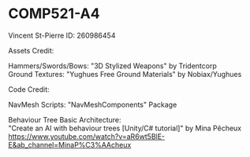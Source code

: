 # COMP521-A4

Vincent St-Pierre ID: 260986454<br>

Assets Credit:<br>

Hammers/Swords/Bows: "3D Stylized Weapons" by Tridentcorp<br>
Ground Textures: "Yughues Free Ground Materials" by Nobiax/Yughues<br>

Code Credit:<br>

NavMesh Scripts: "NavMeshComponents" Package<br>

Behaviour Tree Basic Architecture: <br>
"Create an AI with behaviour trees [Unity/C# tutorial]" by Mina Pêcheux<br>
https://www.youtube.com/watch?v=aR6wt5BlE-E&ab_channel=MinaP%C3%AAcheux<br>


